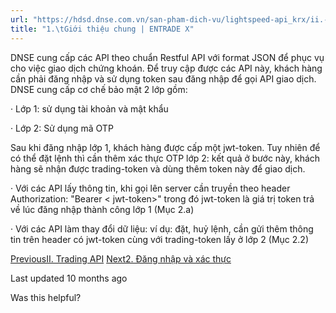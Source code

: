 ```yaml
---
url: "https://hdsd.dnse.com.vn/san-pham-dich-vu/lightspeed-api_krx/ii.-trading-api/1.-gioi-thieu-chung"
title: "1.\tGiới thiệu chung | ENTRADE X"
---
```


DNSE cung cấp các API theo chuẩn Restful API với format JSON để phục vụ cho việc giao dịch chứng khoán. Để truy cập được các API này, khách hàng cần phải đăng nhập và sử dụng token sau đăng nhập để gọi API giao dịch. DNSE cung cấp cơ chế bảo mật 2 lớp gồm:

· Lớp 1: sử dụng tài khoản và mật khẩu

· Lớp 2: Sử dụng mã OTP

Sau khi đăng nhập lớp 1, khách hàng được cấp một jwt-token. Tuy nhiên để có thể đặt lệnh thì cần thêm xác thực OTP lớp 2: kết quả ở bước này, khách hàng sẽ nhận được trading-token và dùng thêm token này để giao dịch.

· Với các API lấy thông tin, khi gọi lên server cần truyền theo header Authorization: "Bearer < jwt-token>" trong đó jwt-token là giá trị token trả về lúc đăng nhập thành công lớp 1 (Mục 2.a)

· Với các API làm thay đổi dữ liệu: ví dụ: đặt, huỷ lệnh, cần gửi thêm thông tin trên header có jwt-token cùng với trading-token lấy ở lớp 2 (Mục 2.2)

[PreviousII. Trading API](https://hdsd.dnse.com.vn/san-pham-dich-vu/lightspeed-api_krx/ii.-trading-api) [Next2\. Đăng nhập và xác thực](https://hdsd.dnse.com.vn/san-pham-dich-vu/lightspeed-api_krx/ii.-trading-api/2.-dang-nhap-va-xac-thuc)

Last updated 10 months ago

Was this helpful?